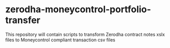 # zerodha-moneycontrol-portfolio-transfer
This repository will contain scripts to transform Zerodha contract notes xslx files to Moneycontrol compliant transaction csv files
